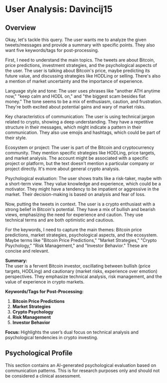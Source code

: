 # User Analysis: Davincij15

## Overview

<think>
Okay, let's tackle this query. The user wants me to analyze the given tweets/messages and provide a summary with specific points. They also want five keywords/tags for post-processing. 

First, I need to understand the main topics. The tweets are about Bitcoin, price predictions, investment strategies, and the psychological aspects of the user. The user is talking about Bitcoin's price, maybe predicting its future value, and discussing strategies like HODLing or selling. There's also a mention of market uncertainty and the importance of experience.

Language style and tone: The user uses phrases like "another ATH anytime now," "keep calm and HODL on," and "the biggest scam besides fiat money." The tone seems to be a mix of enthusiasm, caution, and frustration. They're both excited about potential gains and wary of market risks.

Key characteristics of communication: The user is using technical jargon related to crypto, showing a deep understanding. They have a repetitive structure in their messages, which might indicate a pattern in their communication. They also use emojis and hashtags, which could be part of their style.

Ecosystem or project: The user is part of the Bitcoin and cryptocurrency community. They mention specific strategies like HODLing, price targets, and market analysis. The account might be associated with a specific project or platform, but the text doesn't mention a particular company or project directly. It's more about general crypto analysis.

Psychological evaluation: The user shows traits like a risk-taker, maybe with a short-term view. They value knowledge and experience, which could be a motivator. They might have a tendency to be impatient or aggressive in the market. Their decision-making is based on analysis and fear of loss.

Now, putting the tweets in context. The user is a crypto enthusiast with a strong belief in Bitcoin's potential. They have a mix of bullish and bearish views, emphasizing the need for experience and caution. They use technical terms and are both optimistic and cautious.

For the keywords, I need to capture the main themes: Bitcoin price predictions, market strategies, psychological aspects, and the ecosystem. Maybe terms like "Bitcoin Price Predictions," "Market Strategies," "Crypto Psychology," "Risk Management," and "Investor Behavior." These are concise and relevant.
</think>

**Summary:**  
The user is a fervent Bitcoin investor, oscillating between bullish (price targets, HODLing) and cautionary (market risks, experience over emotion) perspectives. They emphasize technical analysis, risk management, and the value of experience in crypto markets.  

**Keywords/Tags for Post-Processing:**  
1. **Bitcoin Price Predictions**  
2. **Market Strategies**  
3. **Crypto Psychology**  
4. **Risk Management**  
5. **Investor Behavior**  

**Focus:** Highlights the user’s dual focus on technical analysis and psychological tendencies in crypto investing.

## Psychological Profile

This section contains an AI-generated psychological evaluation based on communication patterns. This is for research purposes only and should not be considered a clinical assessment.